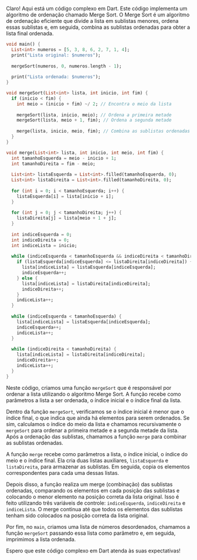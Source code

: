 Claro! Aqui está um código complexo em Dart. Este código implementa um algoritmo de ordenação chamado Merge Sort. O Merge Sort é um algoritmo de ordenação eficiente que divide a lista em sublistas menores, ordena essas sublistas e, em seguida, combina as sublistas ordenadas para obter a lista final ordenada.

```dart
void main() {
  List<int> numeros = [5, 3, 8, 6, 2, 7, 1, 4];
  print("Lista original: $numeros");
  
  mergeSort(numeros, 0, numeros.length - 1);
  
  print("Lista ordenada: $numeros");
}

void mergeSort(List<int> lista, int inicio, int fim) {
  if (inicio < fim) {
    int meio = (inicio + fim) ~/ 2; // Encontra o meio da lista
    
    mergeSort(lista, inicio, meio); // Ordena a primeira metade
    mergeSort(lista, meio + 1, fim); // Ordena a segunda metade
    
    merge(lista, inicio, meio, fim); // Combina as sublistas ordenadas
  }
}

void merge(List<int> lista, int inicio, int meio, int fim) {
  int tamanhoEsquerda = meio - inicio + 1;
  int tamanhoDireita = fim - meio;
  
  List<int> listaEsquerda = List<int>.filled(tamanhoEsquerda, 0);
  List<int> listaDireita = List<int>.filled(tamanhoDireita, 0);
  
  for (int i = 0; i < tamanhoEsquerda; i++) {
    listaEsquerda[i] = lista[inicio + i];
  }
  
  for (int j = 0; j < tamanhoDireita; j++) {
    listaDireita[j] = lista[meio + 1 + j];
  }
  
  int indiceEsquerda = 0;
  int indiceDireita = 0;
  int indiceLista = inicio;
  
  while (indiceEsquerda < tamanhoEsquerda && indiceDireita < tamanhoDireita) {
    if (listaEsquerda[indiceEsquerda] <= listaDireita[indiceDireita]) {
      lista[indiceLista] = listaEsquerda[indiceEsquerda];
      indiceEsquerda++;
    } else {
      lista[indiceLista] = listaDireita[indiceDireita];
      indiceDireita++;
    }
    indiceLista++;
  }
  
  while (indiceEsquerda < tamanhoEsquerda) {
    lista[indiceLista] = listaEsquerda[indiceEsquerda];
    indiceEsquerda++;
    indiceLista++;
  }
  
  while (indiceDireita < tamanhoDireita) {
    lista[indiceLista] = listaDireita[indiceDireita];
    indiceDireita++;
    indiceLista++;
  }
}
```

Neste código, criamos uma função `mergeSort` que é responsável por ordenar a lista utilizando o algoritmo Merge Sort. A função recebe como parâmetros a lista a ser ordenada, o índice inicial e o índice final da lista.

Dentro da função `mergeSort`, verificamos se o índice inicial é menor que o índice final, o que indica que ainda há elementos para serem ordenados. Se sim, calculamos o índice do meio da lista e chamamos recursivamente o `mergeSort` para ordenar a primeira metade e a segunda metade da lista. Após a ordenação das sublistas, chamamos a função `merge` para combinar as sublistas ordenadas.

A função `merge` recebe como parâmetros a lista, o índice inicial, o índice do meio e o índice final. Ela cria duas listas auxiliares, `listaEsquerda` e `listaDireita`, para armazenar as sublistas. Em seguida, copia os elementos correspondentes para cada uma dessas listas.

Depois disso, a função realiza um merge (combinação) das sublistas ordenadas, comparando os elementos em cada posição das sublistas e colocando o menor elemento na posição correta da lista original. Isso é feito utilizando três variáveis de controle: `indiceEsquerda`, `indiceDireita` e `indiceLista`. O merge continua até que todos os elementos das sublistas tenham sido colocados na posição correta da lista original.

Por fim, no `main`, criamos uma lista de números desordenados, chamamos a função `mergeSort` passando essa lista como parâmetro e, em seguida, imprimimos a lista ordenada.

Espero que este código complexo em Dart atenda às suas expectativas!